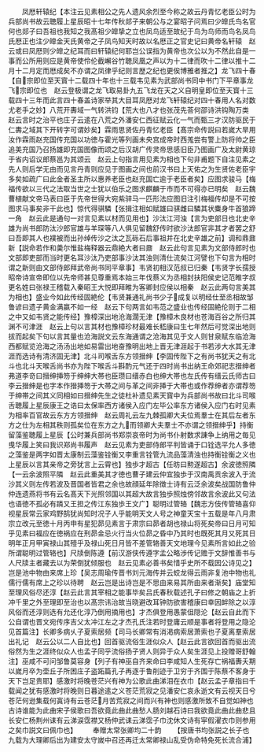 <!-- { "loadSidebar": true } -->
　　凤厯轩辕纪【本注云见素相公之先人遗风余烈至今称之故云丹青忆老臣公时为兵部尚书故云聴履上星辰昭十七年传秋郯子来朝公与之宴昭子问焉曰少皥氏鸟名官何也郯子曰吾祖也我知之我髙祖少皥挚之立也凤鸟适至故纪于鸟为鸟师而鸟名凤鸟氏厯正也注少皥金天氏黄帝之子凤鸟知天时故以名厯正之官史记曰黄帝名轩辕　赵云或曰凤厯则少皥之纪耳而曰轩辕纪何耶岂公误指为黄帝也次公以为不然此自是一事而公所用则应是黄帝使伶伦截嶰谷竹聴凤凰之声以为十二律而吹十二律以推十二月十二月定而厯成矣不亦谓之凤律乎纪则言歴之纪也更俟博雅者推之】龙飞四十春【自宗即位至天寳十二载四十年也十三载韦见素为武部尚书同中书门下平章事龙飞宗即位也　赵云登极谓之龙飞取易卦九五飞龙在天之义自明皇即位至天寳十三载四十三年而此言四十春盖诗家举其大目耳凤厯对龙飞轩辕纪对四十春用人名对数尤老手之妙】八荒开夀域一气转洪钧【荒大也八才也张茂先荅何邵诗洪钩陶万类　赵云言时之治平也庄子云逺在八荒之外潘安仁西征赋云化一气而甄三才汉防驱民于仁夀之域其下开转字可谓妙矣】霖雨思贤佐丹青忆老臣【髙宗命传説曰若嵗大旱用汝作霖雨赵充国传充国以功徳与霍光等列画未央宫成帝时西羗尝有警上防将帅之臣追美充国乃召扬雄即充国图像而颂之后汉胡广传灵帝思感旧臣乃图画广及太尉黄琼于省内诏议郎蔡邕为其颂云　赵云上句指言用见素为相也下句非甫题下自注见素之先人则后学无由而见言丹青则应见于图画之间也前汉书曰上天佑之为生贤佐老臣宇多矣如疏广曰此金者圣主所以惠养老臣也赵充国亡逾于老臣者矣】应图求骏马【梅福传欲以三代之法取当世之士犹以伯乐之图求麒麟于市而不可得亦已明矣　赵云魏曹植献文帝马表曰臣于先帝世得大宛紫骍马一匹形法应图旧注引梅福传却是不可按图求马事矣非干此也】惊代得骐驎【张揖注相如赋雄曰骐雌曰驎其状麋身牛首狼蹄一角　赵云此是通句一对言见素以材而见用也】沙汰江河浊【言为吏部日也北史辛雄为尚书郎防汰沙郎官雄与羊琛等八人俱见留魏舒传时欲沙汰郎官非其才者罢之舒曰吾即其人也襆被而出孙绰传沙之汰之瓦砾石后事祖并在北史辛雄之前】调和鼎鼐新【説命若作和羮尔惟盐梅释器云鼎絶大者曰鼐　赵云此句言见素为文部侍郎时也文部即吏部而当时更名耳沙汰乃吏部事沙汰其浊则清仕流矣江河譬也下句言为相时谓之新则由文部侍郎拜武帝尚书同平章事】韦贤初相汉范叔已归秦【韦贤字长孺授昭帝诗宣帝即位以先帝师甚见尊重焉本始三年伐蔡义为丞相封扶阳侯史记范睢字叔更名姓曰张禄王稽载入秦昭王大悦即拜睢为客卿封应侯以相秦　赵云此两句言美其为相也】盛业今如此传经固絶伦【韦贤兼通礼尚书少子成复以明经仕至丞相故邹鲁谚曰遗子黄金满嬴不如一经　赵云下句两言如韦范之盛业也传经固絶伦则于二相之中又如韦贤之能传经】豫樟深出地沧海濶无津【豫樟木良材也苍海百谷之所归其渊不可津涯　赵云上句以言其材也豫樟珍材最难长嵇康曰生七年然后可觉深出地则拔而起矣下句以言其量也沧海説文云东海通谓之沧海其见于文人则甘泉赋东临沧海西都赋览沧海之汤汤出地如易雷出地奋豫明出地上晋无津涯起于书若涉大水其无津涯而选诗有清济固无津】北斗司喉舌东方领搢绅【李固传陛下之有尚书犹天之有北斗也北斗天喉舌尚书亦为陛下喉舌斗斟酌元气还于四时尚书出纳王命郊祀志搢绅者弗道李竒曰搢绅挿笏于绅绅大帯也臣瓒曰缙赤白也绅大帯也左氏传有缙云氏师古曰李云搢绅是也字本作搢挿笏于大帯之间与革之间非挿于大帯也或作荐绅者亦谓荐笏于绅帯之间其义同相如曰搢绅先生之徒杜补遗见素天寳中为兵部尚书故曰北斗司喉舌聴履上星辰康王之诰曰太保率西方诸侯入应门左毕公率东方诸侯入应门右时见素为相率百官故云东方方领搢绅　赵云周礼云左九棘孤卿大夫位焉羣士在其后左者东方之仕为左相其秩则孤矣位在东方之九而领卿大夫羣士不亦谓之领搢绅乎】持衡留藻鉴聴履上星辰【公时兼兵部尚书郑崇哀帝时为尚书仆射数求諌争上纳用之毎见曵华履上笑曰我识郑尚书履声　赵云见素为吏部侍郎平判皆诵于口铨选平允人多徳之藻鉴是两字如晋太康制云藻鉴铨衡又李重言铨管九流品藻清浊也持衡铨衡之义也上星辰以言其亲帝之旁犹言上云霄也】独歩才超古【任昉曰勲遂超古】余波徳照隣【一云余波照平隣　赵云此重美其才徳也曹子建云仲宜独歩于汉南禹贡余波入于流沙其义则左传若波及晋国者皆君之余也故顔延年除徴士诗有云泛余波矣战国防鲁仲仲连遗燕将书有云名髙天下光照邻国以其超大故言独歩照烛傍邻故言余波此又句法也语徳不孤必有蹸又王担之传江东独歩王文广】聪明过管辂【魏志方伎传管辂喜仰视星辰常云家鸡野鹄犹尚知时况子人乎能明天文人号之神童天宝十五载是年八月肃宗立改元至徳十月丙申有星犯昴见素言于肃宗曰昴者胡也禄山将死矣帝曰日月可知乎见素曰福应在徳祸应在刑昴金忌火行当火位昴之昏中乃其时也既死其月又死其日明年正月甲寅禄山其殪乎及禄山死日月皆不差管辂善天文地理今见素所言如此之验所谓聪明过管辂也】尺牍倒陈遵【前汉游侠传遵字孟公略渉传记赡于文辞惟善书与人尺牍主者藏去以为荣倒犹倾服也　赵云见素必善书矣惜乎史所不载因公诗见之】岂是池中物由来席上珍【吴志周瑜传晋书刘元海传并云蛟龙得云雨非复池中物也礼儒行儒有席上之珍以待聘　赵云岂是出诗岂是不思由来易其所由来者渐矣】庙堂知至理风俗尽还淳【赵云此言其宰相之能事毕矣吕氏春秋载述孔子曰修之朝庙之上折冲千里之外至理即至治也以髙宗讳治故当晓避改耳钟防欲害稽康曰幸因衅除之以淳风俗而还淳则选有允还化淳乃倒用摘用也】才杰俱登用愚蒙伹隠沦【赵云自此而下公自谓也晋文宛传序吉父太冲江左之才杰孔氏注若时登庸云顺是事者将登用之隐沦见首篇注】长卿多病乆子夏索居频【司马长卿常有消渇病索居萧索也子夏离羣索居出礼记　赵云公以二人自比也】回首驱流俗生涯似众人【赵云此言欲回首而驱出流俗然为生之涯终似众人也孟子同乎流俗扬子贤人则异于众人矣生涯见上投赠哥舒翰注】巫咸不可问邹鲁莫容身【列子有神巫自齐来命曰李咸知人生死存亡祸福夀夭期以嵗月卒为壶丘子所困庄子盗跖篇孔子再逐于鲁削迹于卫穷于齐围于陈蔡不客身于天下岂足贵耶】感激时将晚苍茫兴有神为公歌此曲涕泪在衣巾【赵云孟子章指曰千载闻之犹有感激时将晚则日暮途逺之义苍茫荒寂之见潘安仁哀永逝文有云视天日兮苍茫何逊集载何寘诗有云苍茫月苦荒寂之间而兴有神也则感激所致不自觉如神也古诗谁能为此曲宋子侯歌曰吾欲竟此曲此曲愁人肠刘越石诗曰我欲竟此曲此曲悲且长安仁杨荆州诔有云涕涙霑襟又杨仲武诔云涕霑子巾沈休文诗有寜假濯衣巾则参用之矣巾説文曰佩巾也】
　　奉赠太常张卿均二十韵
　　【按唐书均张説之长子也九载为大理卿后出为建安太守嵗中召还再迁太常卿禄山乱受伪命特免死长流合浦】
